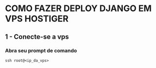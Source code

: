 # COMO FAZER DEPLOY DJANGO EM VPS HOSTIGER

## 1 - Conecte-se a vps
### Abra seu prompt de comando

```brash
ssh root@<ip_da_vps>

```